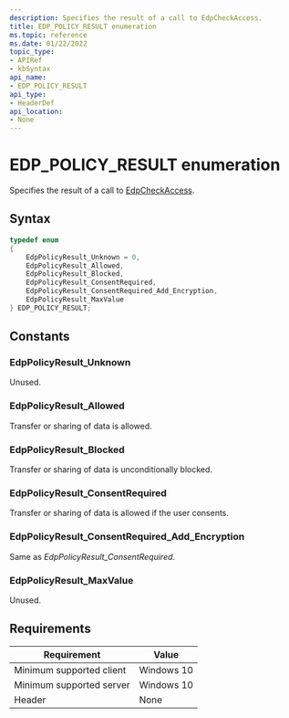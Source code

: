 ```yaml
---
description: Specifies the result of a call to EdpCheckAccess.
title: EDP_POLICY_RESULT enumeration
ms.topic: reference
ms.date: 01/22/2022
topic_type: 
- APIRef
- kbSyntax
api_name: 
- EDP_POLICY_RESULT
api_type: 
- HeaderDef
api_location: 
- None
---
```


# EDP_POLICY_RESULT enumeration

Specifies the result of a call to [EdpCheckAccess](edpcheckaccess-function.md).

## Syntax


```C++
typedef enum
{
    EdpPolicyResult_Unknown = 0,
    EdpPolicyResult_Allowed,
    EdpPolicyResult_Blocked,
    EdpPolicyResult_ConsentRequired,
    EdpPolicyResult_ConsentRequired_Add_Encryption,
    EdpPolicyResult_MaxValue
} EDP_POLICY_RESULT;
```

## Constants

### EdpPolicyResult_Unknown

Unused.

### EdpPolicyResult_Allowed

Transfer or sharing of data is allowed.

### EdpPolicyResult_Blocked

Transfer or sharing of data is unconditionally blocked.

### EdpPolicyResult_ConsentRequired

Transfer or sharing of data is allowed if the user consents.

### EdpPolicyResult_ConsentRequired_Add_Encryption

Same as *EdpPolicyResult_ConsentRequired*.

### EdpPolicyResult_MaxValue

Unused.


## Requirements

| Requirement | Value |
|-------------------------------------|-----------------------------------------|
| Minimum supported client | Windows 10                          |
| Minimum supported server | Windows 10                                |
| Header                   | None  |



 

 




